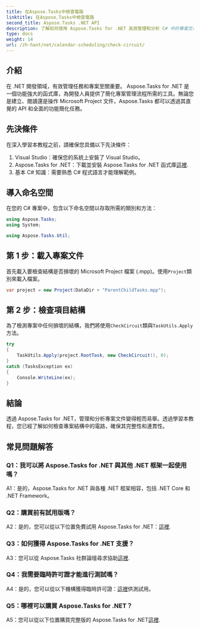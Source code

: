 ```yaml
---
title: 在Aspose.Tasks中檢查電路
linktitle: 在Aspose.Tasks中檢查電路
second_title: Aspose.Tasks .NET API
description: 了解如何使用 Aspose.Tasks for .NET 高效管理和分析 C# 中的專案文件。
type: docs
weight: 14
url: /zh-hant/net/calendar-scheduling/check-circuit/
---
```

## 介紹

在 .NET 開發領域，有效管理任務和專案至關重要。 Aspose.Tasks for .NET 是一個功能強大的函式庫，為開發人員提供了簡化專案管理流程所需的工具。無論您是建立、閱讀還是操作 Microsoft Project 文件，Aspose.Tasks 都可以透過其直覺的 API 和全面的功能簡化任務。

## 先決條件

在深入學習本教程之前，請確保您具備以下先決條件：

1. Visual Studio：確保您的系統上安裝了 Visual Studio。
2.  Aspose.Tasks for .NET：下載並安裝 Aspose.Tasks for .NET 函式庫[這裡](https://releases.aspose.com/tasks/net/).
3. 基本 C# 知識：需要熟悉 C# 程式語言才能理解範例。

## 導入命名空間

在您的 C# 專案中，包含以下命名空間以存取所需的類別和方法：

```csharp
using Aspose.Tasks;
using System;

using Aspose.Tasks.Util;

```

## 第 1 步：載入專案文件

首先載入要檢查結構是否損壞的 Microsoft Project 檔案 (.mpp)。使用`Project`類別來載入檔案。

```csharp
var project = new Project(DataDir + "ParentChildTasks.mpp");
```

## 第 2 步：檢查項目結構

為了檢測專案中任何損壞的結構，我們將使用`CheckCircuit`類與`TaskUtils.Apply`方法。

```csharp
try
{
    TaskUtils.Apply(project.RootTask, new CheckCircuit(), 0);
}
catch (TasksException ex)
{
    Console.WriteLine(ex);
}
```

## 結論

透過 Aspose.Tasks for .NET，管理和分析專案文件變得輕而易舉。透過學習本教程，您已經了解如何檢查專案結構中的電路，確保其完整性和連貫性。

## 常見問題解答

### Q1：我可以將 Aspose.Tasks for .NET 與其他 .NET 框架一起使用嗎？

A1：是的，Aspose.Tasks for .NET 與各種 .NET 框架相容，包括 .NET Core 和 .NET Framework。

### Q2：購買前有試用版嗎？

 A2：是的，您可以從以下位置免費試用 Aspose.Tasks for .NET：[這裡](https://releases.aspose.com/).

### Q3：如何獲得 Aspose.Tasks for .NET 支援？

A3：您可以從 Aspose.Tasks 社群論壇尋求協助[這裡](https://forum.aspose.com/c/tasks/15).

### Q4：我需要臨時許可證才能進行測試嗎？

 A4：是的，您可以從以下機構獲得臨時許可證：[這裡](https://purchase.aspose.com/temporary-license/)供測試用。

### Q5：哪裡可以購買 Aspose.Tasks for .NET？

 A5：您可以從以下位置購買完整版的 Aspose.Tasks for .NET[這裡](https://purchase.aspose.com/buy).